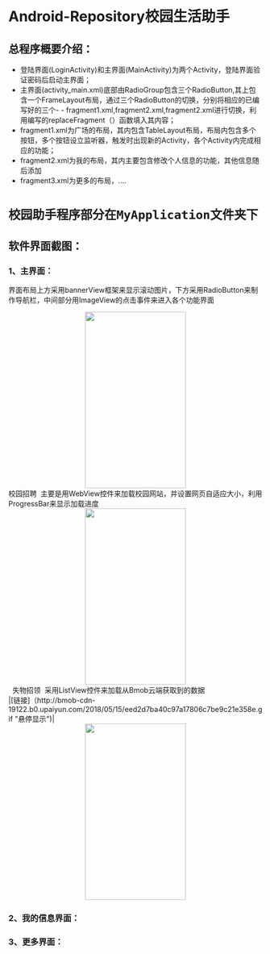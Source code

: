 # Android-Repository校园生活助手
## 总程序概要介绍：
- 登陆界面(LoginActivity)和主界面(MainActivity)为两个Activity，登陆界面验证密码后启动主界面；
- 主界面(activity_main.xml)底部由RadioGroup包含三个RadioButton,其上包含一个FrameLayout布局，通过三个RadioButton的切换，分别将相应的已编写好的三个- - fragment1.xml,fragment2.xml,fragment2.xml进行切换，利用编写的replaceFragment（）函数填入其内容；
- fragment1.xml为广场的布局，其内包含TableLayout布局，布局内包含多个按钮，多个按钮设立监听器，触发时出现新的Activity，各个Activity内完成相应的功能；
- fragment2.xml为我的布局，其内主要包含修改个人信息的功能，其他信息随后添加
- fragment3.xml为更多的布局，....
# `校园助手程序部分在MyApplication文件夹下`
## 软件界面截图：
### 1、主界面：
界面布局上方采用bannerView框架来显示滚动图片，下方采用RadioButton来制作导航栏，中间部分用ImageView的点击事件来进入各个功能界面
<div align=center><img width="200" height="350" src="http://bmob-cdn-19122.b0.upaiyun.com/2018/05/15/dc295f18401ea32e803dcdb8c408154a.gif"/></div>
校园招聘  主要是用WebView控件来加载校园网站，并设置网页自适应大小，利用ProgressBar来显示加载进度  
<div align=center><img width="200" height="350" src="http://bmob-cdn-19122.b0.upaiyun.com/2018/05/15/c15004fb405ef4278010e4fc0ded842b.gif"/></div>  
失物招领  采用ListView控件来加载从Bmob云端获取到的数据<br>
|[链接]（http://bmob-cdn-19122.b0.upaiyun.com/2018/05/15/eed2d7ba40c97a17806c7be9c21e358e.gif "悬停显示")|<br>
<div align=center><img width="200" height="350" src="http://bmob-cdn-19122.b0.upaiyun.com/2018/05/15/eed2d7ba40c97a17806c7be9c21e358e.gif"/></div>

### 2、我的信息界面：
### 3、更多界面：
